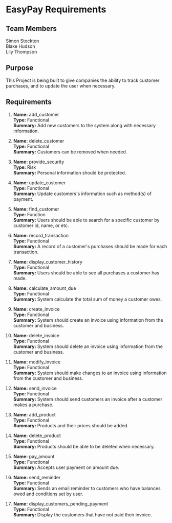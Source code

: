 # EasyPay Requirements
## Team Members
Simon Stockton  
Blake Hudson  
Lily Thompson  

## Purpose
 This Project is being built to give companies the ability to track customer purchases, and to update the user when necessary.
## Requirements

1. **Name:** add_customer  
    **Type:** Functional  
    **Summary:** Add new customers to the system along with necessary information.  

2. **Name:** delete_customer  
   **Type:** Functional  
   **Summary:** Customers can be removed when needed.  

3. **Name:** provide_security  
   **Type:** Risk  
   **Summary:** Personal information should be protected.

4. **Name:** update_customer  
   **Type:** Functional  
   **Summary:** Update customers's information such as method(s) of payment.

5. **Name:** find_customer  
   **Type:** Function  
   **Summary:** Users should be able to search for a specific customer by customer id, name, or etc.  

6. **Name:** record_transaction  
   **Type:** Functional  
   **Summary:** A record of a customer's purchases should be made for each transaction.  

7. **Name:** display_customer_history  
   **Type:** Functional  
   **Summary:** Users should be able to see all purchases a customer has made.  

8. **Name:** calculate_amount_due  
   **Type:** Functional  
   **Summary:** System calculate the total sum of money a customer owes.  

9. **Name:** create_invoice  
   **Type:** Functional  
   **Summary:** System should create an invoice using information from the customer and business.  

10. **Name:** delete_invoice  
   **Type:** Functional  
   **Summary:** System should delete an invoice using information from the customer and business.

11. **Name:** modify_invoice  
   **Type:** Functional  
   **Summary:** System should make changes to an invoice using information from the customer and business.

12. **Name:** send_invoice  
   **Type:** Functional  
   **Summary:** System should send customers an invoice after a customer makes a purchase.  

13. **Name:** add_product  
   **Type:** Functional  
   **Summary:** Products and their prices should be added.  

14. **Name:** delete_product  
   **Type:** Functional  
   **Summary:** Products should be able to be deleted when necessary.

15. **Name:** pay_amount  
   **Type:** Functional  
   **Summary:** Accepts user payment on amount due.

16. **Name:** send_reminder  
   **Type:** Functional  
   **Summary:** Sends an email reminder to customers who have balances owed and conditions set by user.  

17. **Name:** display_customers_pending_payment  
   **Type:** Functional  
   **Summary:** Display the customers that have not paid their invoice.
